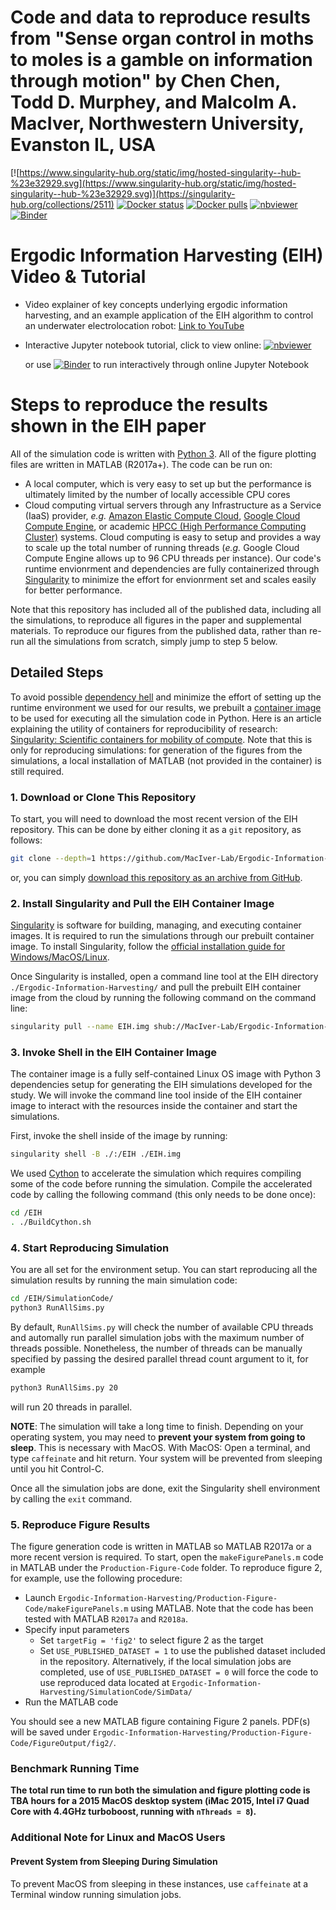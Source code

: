 # Code and data to reproduce results from "Sense organ control in moths to moles is a gamble on information through motion" by Chen Chen, Todd D. Murphey, and Malcolm A. MacIver, Northwestern University, Evanston IL, USA


[![https://www.singularity-hub.org/static/img/hosted-singularity--hub-%23e32929.svg](https://www.singularity-hub.org/static/img/hosted-singularity--hub-%23e32929.svg)](https://singularity-hub.org/collections/2511)
[![Docker status](https://img.shields.io/docker/automated/maciverlabnu/ergodic-information-harvesting.svg)](https://hub.docker.com/r/maciverlabnu/ergodic-information-harvesting)
[![Docker pulls](https://img.shields.io/docker/pulls/maciverlabnu/ergodic-information-harvesting.svg)](https://hub.docker.com/r/maciverlabnu/ergodic-information-harvesting)
[![nbviewer](https://camo.githubusercontent.com/bfeb5472ee3df9b7c63ea3b260dc0c679be90b97/68747470733a2f2f696d672e736869656c64732e696f2f62616467652f72656e6465722d6e627669657765722d6f72616e67652e7376673f636f6c6f72423d66333736323626636f6c6f72413d346434643464)](https://nbviewer.jupyter.org/github/MacIver-Lab/Ergodic-Information-Harvesting/blob/master/Tutorial/Ergodic_Information_Harvesting_Tutorial.ipynb)
[![Binder](https://mybinder.org/badge.svg)](https://mybinder.org/v2/gh/MacIver-Lab/Ergodic-Information-Harvesting/master?filepath=Tutorial%2FErgodic_Information_Harvesting_Tutorial.ipynb)
 
# Ergodic Information Harvesting (EIH) Video & Tutorial
- Video explainer of key concepts underlying ergodic information harvesting, and an example application of the EIH algorithm to control an underwater electrolocation robot: [Link to YouTube](https://youtu.be/eF6J-YmPdIA)
- Interactive Jupyter notebook tutorial, click to view online: [![nbviewer](https://camo.githubusercontent.com/bfeb5472ee3df9b7c63ea3b260dc0c679be90b97/68747470733a2f2f696d672e736869656c64732e696f2f62616467652f72656e6465722d6e627669657765722d6f72616e67652e7376673f636f6c6f72423d66333736323626636f6c6f72413d346434643464)](https://nbviewer.jupyter.org/github/MacIver-Lab/Ergodic-Information-Harvesting/blob/master/Tutorial/Ergodic_Information_Harvesting_Tutorial.ipynb)
  
  or use  [![Binder](https://mybinder.org/badge.svg)](https://mybinder.org/v2/gh/MacIver-Lab/Ergodic-Information-Harvesting/master?filepath=Tutorial%2FErgodic_Information_Harvesting_Tutorial.ipynb) to run interactively through online Jupyter Notebook

# Steps to reproduce the results shown in the EIH paper
All of the simulation code is written with [Python 3](https://www.python.org/). All of the figure plotting files are written in MATLAB (R2017a+). The code can be run on:
- A local computer, which is very easy to set up but the performance is ultimately limited by the number of locally accessible CPU cores
- Cloud computing virtual servers through any Infrastructure as a Service (IaaS) provider, *e.g.* [Amazon Elastic Compute Cloud](https://aws.amazon.com/ec2/), [Google Cloud Compute Engine](https://cloud.google.com/compute/), or academic [HPCC (High Performance Computing Cluster)](https://en.wikipedia.org/wiki/HPCC) systems. Cloud computing is easy to setup and provides a way to scale up the total number of running threads (*e.g.* Google Cloud Compute Engine allows up to 96 CPU threads per instance). Our code's runtime envionrment and dependencies are fully containerized through [Singularity](https://www.sylabs.io/singularity/) to minimize the effort for envionrment set and scales easily for better performance.

Note that this repository has included all of the published data, including all the simulations, to reproduce all figures in the paper and supplemental materials. To reproduce our figures from the published data, rather than re-run all the simulations from scratch, simply jump to step 5 below.

## Detailed Steps
To avoid possible [dependency hell](https://en.wikipedia.org/wiki/Dependency_hell) and minimize the effort of setting up the runtime environment we used for our results, we prebuilt a [container image](https://en.wikipedia.org/wiki/Container_(virtualization)) to be used for executing all the simulation code in Python. Here is an article explaining the utility of containers for reproducibility of research: [Singularity: Scientific containers for mobility of compute](https://doi.org/10.1371/journal.pone.0177459). Note that this is only for reproducing simulations: for generation of the figures from the simulations, a local installation of MATLAB (not provided in the container) is still required.

### 1. Download or Clone This Repository
To start, you will need to download the most recent version of the EIH repository. This can be done by either cloning it as a `git` repository, as follows:
```bash
git clone --depth=1 https://github.com/MacIver-Lab/Ergodic-Information-Harvesting
```
or, you can simply [download this repository as an archive from GitHub](https://github.com/MacIver-Lab/Ergodic-Information-Harvesting/archive/master.zip).

### 2. Install Singularity and Pull the EIH Container Image
[Singularity](https://www.sylabs.io/singularity/) is software for building, managing, and executing container images. It is required to run the simulations through our prebuilt container image. To install Singularity, follow the [official installation guide for Windows/MacOS/Linux](https://www.sylabs.io/guides/2.6/user-guide/installation.html).

Once Singularity is installed, open a command line tool at the EIH directory `./Ergodic-Information-Harvesting/` and pull the prebuilt EIH container image from the cloud by running the following command on the command line:
```bash
singularity pull --name EIH.img shub://MacIver-Lab/Ergodic-Information-Harvesting
```

### 3. Invoke Shell in the EIH Container Image
The container image is a fully self-contained Linux OS image with Python 3 dependencies setup for generating the EIH simulations developed for the study. We will invoke the command line tool inside of the EIH container image to interact with the resources inside the container and start the simulations.

First, invoke the shell inside of the image by running:
```bash
singularity shell -B ./:/EIH ./EIH.img
```

We used [Cython](https://cython.org/) to accelerate the simulation which requires compiling some of the code before running the simulation. Compile the accelerated code by calling the following command (this only needs to be done once):
```bash
cd /EIH
. ./BuildCython.sh
```

### 4. Start Reproducing Simulation
You are all set for the environment setup. You can start reproducing all the simulation results by running the main simulation code:
```bash
cd /EIH/SimulationCode/
python3 RunAllSims.py
```
By default, `RunAllSims.py` will check the number of available CPU threads and automally run parallel simulation jobs with the maximum number of threads possible. Nonetheless, the number of threads can be manually specified by passing the desired parallel thread count argument to it, for example
```bash
python3 RunAllSims.py 20
```
will run 20 threads in parallel.

**NOTE**: The simulation will take a long time to finish. Depending on your operating system, you may need to **prevent your system from going to sleep**. This is necessary with MacOS. With MacOS: Open a terminal, and type `caffeinate` and hit return. Your system will be prevented from sleeping until you hit Control-C.

Once all the simulation jobs are done, exit the Singularity shell environment by calling the `exit` command. 

### 5. Reproduce Figure Results
The figure generation code is written in MATLAB so MATLAB R2017a or a more recent version is required. To start, open the `makeFigurePanels.m` code in MATLAB under the `Production-Figure-Code` folder. To reproduce figure 2, for example, use the following procedure:
- Launch `Ergodic-Information-Harvesting/Production-Figure-Code/makeFigurePanels.m` using MATLAB. Note that the code has been tested with MATLAB `R2017a` and `R2018a`.
- Specify input parameters
  - Set `targetFig = 'fig2'` to select figure 2 as the target
  - Set `USE_PUBLISHED_DATASET = 1` to use the published dataset included in the repository. Alternatively, if the local simulation jobs are completed, use of `USE_PUBLISHED_DATASET = 0` will force the code to use reproduced data located at `Ergodic-Information-Harvesting/SimulationCode/SimData/`
- Run the MATLAB code

You should see a new MATLAB figure containing Figure 2 panels. PDF(s) will be saved under `Ergodic-Information-Harvesting/Production-Figure-Code/FigureOutput/fig2/`.

### Benchmark Running Time
**The total run time to run both the simulation and figure plotting code is TBA hours for a 2015 MacOS desktop system (iMac 2015, Intel i7 Quad Core with 4.4GHz turboboost, running with `nThreads = 8`).**

### Additional Note for Linux and MacOS Users
#### Prevent System from Sleeping During Simulation
To prevent MacOS from sleeping in these instances, use `caffeinate` at a Terminal window running simulation jobs.
